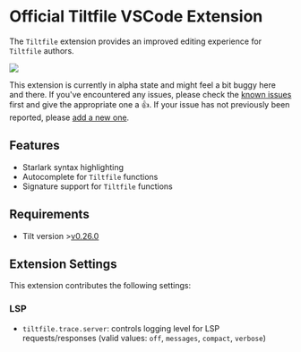 # Official Tiltfile VSCode Extension

The `Tiltfile` extension provides an improved editing experience for `Tiltfile` authors.

![](assets/vscode-extension.gif)

This extension is currently in alpha state and might feel a bit buggy here and there. If you've encountered any issues, please check the [known issues](https://github.com/tilt-dev/vscode-tilt/issues) first and give the appropriate one a 👍‍. If your issue has not previously been reported, please [add a new one](https://github.com/tilt-dev/vscode-tilt).

## Features

- Starlark syntax highlighting
- Autocomplete for `Tiltfile` functions
- Signature support for `Tiltfile` functions

## Requirements

- Tilt version >[v0.26.0](https://github.com/tilt-dev/tilt/releases/tag/v0.26.0)

## Extension Settings

This extension contributes the following settings:

### LSP

* `tiltfile.trace.server`: controls logging level for LSP requests/responses (valid values: `off`, `messages`, `compact`, `verbose`)
